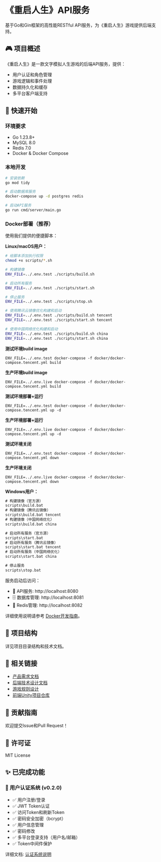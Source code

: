 # 《重启人生》API服务

基于Go和Gin框架的高性能RESTful API服务，为《重启人生》游戏提供后端支持。

## 🎮 项目概述

《重启人生》是一款文字模拟人生游戏的后端API服务，提供：
- 用户认证和角色管理
- 游戏逻辑和事件处理
- 数据持久化和缓存
- 多平台客户端支持

## 🚀 快速开始

### 环境要求
- Go 1.23.8+
- MySQL 8.0
- Redis 7.0
- Docker & Docker Compose

### 本地开发
```bash
# 安装依赖
go mod tidy

# 启动数据库服务
docker-compose up -d postgres redis

# 启动API服务
go run cmd/server/main.go
```

### Docker部署（推荐）

使用我们提供的便捷脚本：

**Linux/macOS用户：**
```bash
# 给脚本添加执行权限
chmod +x scripts/*.sh

# 构建镜像
ENV_FILE=../.env.test ./scripts/build.sh

# 启动所有服务
ENV_FILE=../.env.test ./scripts/start.sh

# 停止服务
ENV_FILE=../.env.test ./scripts/stop.sh

# 使用腾讯云镜像优化构建和启动
ENV_FILE=../.env.test ./scripts/build.sh tencent
ENV_FILE=../.env.test ./scripts/start.sh tencent

# 使用中国网络优化构建和启动
ENV_FILE=../.env.test ./scripts/build.sh china
ENV_FILE=../.env.test ./scripts/start.sh china
```

**测试环境build image**
```
ENV_FILE=../.env.test docker-compose -f docker/docker-compose.tencent.yml build
```
**生产环境build image**
```
ENV_FILE=../.env.live docker-compose -f docker/docker-compose.tencent.yml build
```

**测试环境部署+运行**
```
ENV_FILE=../.env.test docker-compose -f docker/docker-compose.tencent.yml up -d
```
**生产环境部署+运行**
```
ENV_FILE=../.env.live docker-compose -f docker/docker-compose.tencent.yml up -d
```

**测试环境关闭**
```
ENV_FILE=../.env.test docker-compose -f docker/docker-compose.tencent.yml down
```
**生产环境关闭**
```
ENV_FILE=../.env.live docker-compose -f docker/docker-compose.tencent.yml down
```

**Windows用户：**
```cmd
# 构建镜像（官方源）
scripts\build.bat
# 构建镜像（腾讯云镜像）
scripts\build.bat tencent
# 构建镜像（中国网络优化）
scripts\build.bat china

# 启动所有服务（官方源）
scripts\start.bat
# 启动所有服务（腾讯云镜像）
scripts\start.bat tencent
# 启动所有服务（中国网络优化）
scripts\start.bat china

# 停止服务
scripts\stop.bat
```

服务启动后访问：
- 🚀 API服务: http://localhost:8080
- 🗄️ 数据库管理: http://localhost:8081
- 🔴 Redis管理: http://localhost:8082

详细使用说明请参考 [Docker开发指南](DOCKER.md)。

## 📂 项目结构

详见项目目录结构和技术文档。

## 🔗 相关链接

- [产品需求文档](prdtd/PRD.md)
- [后端技术设计文档](prdtd/后端技术设计文档_Backend_TD.md)
- [游戏规则设计](regulations/regulation.md)
- [前端Unity项目仓库](https://github.com/your-org/restart-life-unity)

## 🤝 贡献指南

欢迎提交Issue和Pull Request！

## 📄 许可证

MIT License

## ✨ 已完成功能

### 🔐 用户认证系统 (v0.2.0)
- ✅ 用户注册/登录
- ✅ JWT Token认证
- ✅ 访问Token和刷新Token
- ✅ 密码安全加密（bcrypt）
- ✅ 用户信息管理
- ✅ 密码修改
- ✅ 多平台登录支持（用户名/邮箱）
- ✅ Token中间件保护

详细文档: [认证系统说明](docs/auth_system.md)
